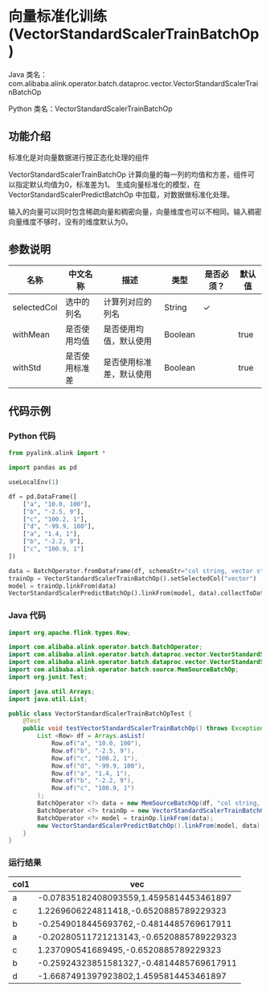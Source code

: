 # 向量标准化训练 (VectorStandardScalerTrainBatchOp)
Java 类名：com.alibaba.alink.operator.batch.dataproc.vector.VectorStandardScalerTrainBatchOp

Python 类名：VectorStandardScalerTrainBatchOp


## 功能介绍

 标准化是对向量数据进行按正态化处理的组件

VectorStandardScalerTrainBatchOp 计算向量的每一列的均值和方差，组件可以指定默认均值为0，标准差为1。
生成向量标准化的模型，在 VectorStandardScalerPredictBatchOp 中加载，对数据做标准化处理。

输入的向量可以同时包含稀疏向量和稠密向量，向量维度也可以不相同。输入稠密向量维度不够时，没有的维度默认为0。
 
## 参数说明 

| 名称 | 中文名称 | 描述 | 类型 | 是否必须？ | 默认值 |
| --- | --- | --- | --- | --- | --- |
| selectedCol | 选中的列名 | 计算列对应的列名 | String | ✓ |  |
| withMean | 是否使用均值 | 是否使用均值，默认使用 | Boolean |  | true |
| withStd | 是否使用标准差 | 是否使用标准差，默认使用 | Boolean |  | true |


## 代码示例
### Python 代码
```python
from pyalink.alink import *

import pandas as pd

useLocalEnv(1)

df = pd.DataFrame([
    ["a", "10.0, 100"],
    ["b", "-2.5, 9"],
    ["c", "100.2, 1"],
    ["d", "-99.9, 100"],
    ["a", "1.4, 1"],
    ["b", "-2.2, 9"],
    ["c", "100.9, 1"]
])

data = BatchOperator.fromDataframe(df, schemaStr="col string, vector string")
trainOp = VectorStandardScalerTrainBatchOp().setSelectedCol("vector")
model = trainOp.linkFrom(data)
VectorStandardScalerPredictBatchOp().linkFrom(model, data).collectToDataframe()
```
### Java 代码
```java
import org.apache.flink.types.Row;

import com.alibaba.alink.operator.batch.BatchOperator;
import com.alibaba.alink.operator.batch.dataproc.vector.VectorStandardScalerPredictBatchOp;
import com.alibaba.alink.operator.batch.dataproc.vector.VectorStandardScalerTrainBatchOp;
import com.alibaba.alink.operator.batch.source.MemSourceBatchOp;
import org.junit.Test;

import java.util.Arrays;
import java.util.List;

public class VectorStandardScalerTrainBatchOpTest {
	@Test
	public void testVectorStandardScalerTrainBatchOp() throws Exception {
		List <Row> df = Arrays.asList(
			Row.of("a", "10.0, 100"),
			Row.of("b", "-2.5, 9"),
			Row.of("c", "100.2, 1"),
			Row.of("d", "-99.9, 100"),
			Row.of("a", "1.4, 1"),
			Row.of("b", "-2.2, 9"),
			Row.of("c", "100.9, 1")
		);
		BatchOperator <?> data = new MemSourceBatchOp(df, "col string, vector string");
		BatchOperator <?> trainOp = new VectorStandardScalerTrainBatchOp().setSelectedCol("vector");
		BatchOperator <?> model = trainOp.linkFrom(data);
		new VectorStandardScalerPredictBatchOp().linkFrom(model, data).print();
	}
}
```
### 运行结果

col1|vec
----|---
a|-0.07835182408093559,1.4595814453461897
c|1.2269606224811418,-0.6520885789229323
b|-0.2549018445693762,-0.4814485769617911
a|-0.20280511721213143,-0.6520885789229323
c|1.237090541689495,-0.6520885789229323
b|-0.25924323851581327,-0.4814485769617911
d|-1.6687491397923802,1.4595814453461897

